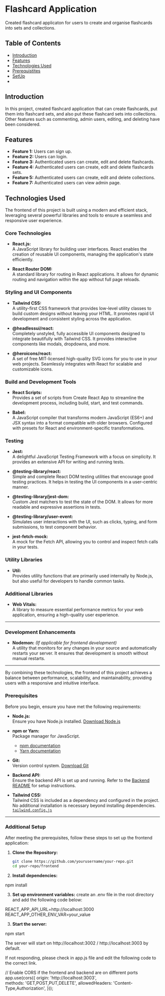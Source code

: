 # Flashcard Application

Created flashcard applicaton for users to create and organise flashcards into sets and collections.

## Table of Contents

- [Introduction](#introduction)
- [Features](#features)
- [Technologies Used](#technologies-used)
- [Prerequistites](#Prerequisites)
- [SetUp](#Setup)
-
## Introduction

In this project, created flashcard application that can create flashcards, put them into flashcard sets, and also put these flashcard sets into collections. Other features such as commenting, admin users, editing, and deleting have been considered.

## Features

- **Feature 1:** Users can sign up.
- **Feature 2:** Users can login.
- **Feature 3:**  Authenticated users can create, edit and delete flashcards.
- **Feature 4:**  Authenticated users can create, edit and delete flashcards sets.
- **Feature 5:**  Authenticated users can create, edit and delete collections.
- **Feature 7:**  Authenticated users can view admin page.


## Technologies Used

The frontend of this project is built using a modern and efficient stack, leveraging several powerful libraries and tools to ensure a seamless and responsive user experience.

### **Core Technologies**

- **React.js:**  
  A JavaScript library for building user interfaces. React enables the creation of reusable UI components, managing the application's state efficiently.

- **React Router DOM:**  
  A standard library for routing in React applications. It allows for dynamic routing and navigation within the app without full page reloads.

### **Styling and UI Components**

- **Tailwind CSS:**  
  A utility-first CSS framework that provides low-level utility classes to build custom designs without leaving your HTML. It promotes rapid UI development and consistent styling across the application.

- **@headlessui/react:**  
  Completely unstyled, fully accessible UI components designed to integrate beautifully with Tailwind CSS. It provides interactive components like modals, dropdowns, and more.

- **@heroicons/react:**  
  A set of free MIT-licensed high-quality SVG icons for you to use in your web projects. Seamlessly integrates with React for scalable and customizable icons.

### **Build and Development Tools**

- **React Scripts:**  
  Provides a set of scripts from Create React App to streamline the development process, including build, start, and test commands.

- **Babel:**  
  A JavaScript compiler that transforms modern JavaScript (ES6+) and JSX syntax into a format compatible with older browsers. Configured with presets for React and environment-specific transformations.

### **Testing**

- **Jest:**  
  A delightful JavaScript Testing Framework with a focus on simplicity. It provides an extensive API for writing and running tests.

- **@testing-library/react:**  
  Simple and complete React DOM testing utilities that encourage good testing practices. It helps in testing the UI components in a user-centric manner.

- **@testing-library/jest-dom:**  
  Custom Jest matchers to test the state of the DOM. It allows for more readable and expressive assertions in tests.

- **@testing-library/user-event:**  
  Simulates user interactions with the UI, such as clicks, typing, and form submissions, to test component behavior.

- **jest-fetch-mock:**  
  A mock for the Fetch API, allowing you to control and inspect fetch calls in your tests.

### **Utility Libraries**

- **Util:**  
  Provides utility functions that are primarily used internally by Node.js, but also useful for developers to handle common tasks.

### **Additional Libraries**

- **Web Vitals:**  
  A library to measure essential performance metrics for your web application, ensuring a high-quality user experience.

---

### **Development Enhancements**

- **Nodemon:** *(If applicable for frontend development)*  
  A utility that monitors for any changes in your source and automatically restarts your server. It ensures that development is smooth without manual restarts.

---

By combining these technologies, the frontend of this project achieves a balance between performance, scalability, and maintainability, providing users with a responsive and intuitive interface.

### Prerequisites

Before you begin, ensure you have met the following requirements:

- **Node.js:**  
  Ensure you have Node.js installed. [Download Node.js](https://nodejs.org/)

- **npm or Yarn:**  
  Package manager for JavaScript.  
  - [npm documentation](https://www.npmjs.com/)  
  - [Yarn documentation](https://yarnpkg.com/)

- **Git:**  
  Version control system. [Download Git](https://git-scm.com/)

- **Backend API:**  
  Ensure the backend API is set up and running. Refer to the [Backend README](./backend/README.md) for setup instructions.

- **Tailwind CSS:**  
  Tailwind CSS is included as a dependency and configured in the project. No additional installation is necessary beyond installing dependencies.
 [`tailwind.config.js`](./tailwind.config.js) 
---

### Additional Setup

After meeting the prerequisites, follow these steps to set up the frontend application:

1. **Clone the Repository:**

   ```bash
   git clone https://github.com/yourusername/your-repo.git
   cd your-repo/frontend


2. **Install dependencies:**

npm install

3. **Set up environment variables:**
create an .env file in the root directory and add the following code below:

REACT_APP_API_URL=http://localhost:3000
REACT_APP_OTHER_ENV_VAR=your_value


3. **Start the server:**

npm start

The server will start on http://localhost:3002 / http://localhost:3003 by default.

If not responding, please check in app.js file and edit the following code to the correct link.

// Enable CORS if the frontend and backend are on different ports
app.use(cors({
    origin: 'http://localhost:3003',  
    methods: 'GET,POST,PUT,DELETE',
    allowedHeaders: 'Content-Type,Authorization',
}));

